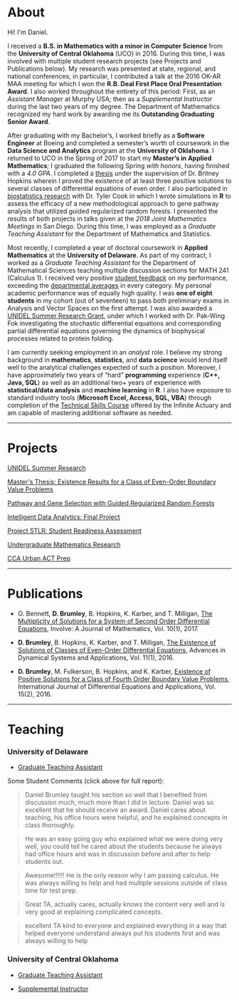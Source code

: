 # About

Hi! I'm Daniel.

I received a **B.S. in Mathematics with a minor in Computer Science** from the **University of Central Oklahoma** (UCO) in 2016. During this time, I was involved with multiple student research projects (see Projects and Publications below). My research was presented at state, regional, and national conferences; in particular, I contributed a talk at the 2016 OK-AR MAA meeting for which I won the **R.B. Deal First Place Oral Presentation Award**. I also worked throughout the entirety of this period: First, as an *Assistant Manager* at Murphy USA; then as a *Supplemental Instructor* during the last two years of my degree. The Department of Mathematics recognized my hard work by awarding me its **Outstanding Graduating Senior Award**. 

After graduating with my Bachelor’s, I worked briefly as a **Software Engineer** at Boeing and completed a semester’s worth of coursework in the **Data Science and Analytics** program at the **University of Oklahoma**. I returned to UCO in the Spring of 2017 to start my **Master’s in Applied Mathematics**; I graduated the following Spring *with honors*, having finished with a *4.0 GPA*. I completed a [thesis](/thesis) under the supervision of Dr. Britney Hopkins wherein I proved the existence of at least three positive solutions to several classes of differential equations of even order. I also participated in [biostatistics research](/genes) with Dr. Tyler Cook in which I wrote simulations in **R** to assess the efficacy of a new methodological approach to gene pathway analysis that utilized guided regularized random forests. I presented the results of both projects in talks given at the *2018 Joint Mathematics Meetings* in San Diego. During this time, I was employed as a *Graduate Teaching Assistant* for the Department of Mathematics and Statistics.

Most recently, I completed a year of doctoral coursework in **Applied Mathematics** at the **University of Delaware**. As part of my contract, I worked as a *Graduate Teaching Assistant* for the Department of Mathematical Sciences teaching multiple discussion sections for MATH 241 (Calculus 1). I received very positive [student feedback](/TEACHING/CourseEvalReport.pdf) on my performance, exceeding the [departmental averages](/TEACHING/DepartmentalAverages.png) in every category. My personal academic performance was of equally high quality. I was **one of eight students** in my cohort (out of seventeen) to pass both preliminary exams in Analysis and Vector Spaces on the first attempt. I was also awarded a [UNIDEL Summer Research Grant](/unidel), under which I worked with Dr. Pak-Wing Fok investigating the stochastic differential equations and corresponding partial differential equations governing the dynamics of biophysical processes related to protein folding. 

I am currently seeking employment in an *analyst* role. I believe my strong background in **mathematics**, **statistics**, and **data science** would lend itself well to the analytical challenges expected of such a position. Moreover, I have approximately two years of “hard” **programming** experience (**C++, Java, SQL**) as well as an additional two+ years of experience with **statistical/data analysis** and **machine learning** in **R**. I also have exposure to standard industry tools (**Microsoft Excel, Access, SQL, VBA**) through completion of the [Technical Skills Course](https://www.theinfiniteactuary.com/skills) offered by the Infinite Actuary and am capable of mastering additional software as needed.

---

# Projects

[UNIDEL Summer Research](/unidel)

[Master's Thesis: Existence Results for a Class of Even-Order Boundary Value Problems](/thesis)

[Pathway and Gene Selection with Guided Regularized Random Forests](/genes)

[Intelligent Data Analytics: Final Project](/ida)

[Project STLR: Student Readiness Assessment](/stlr)

[Undergraduate Mathematics Research](/undergrad)

[CCA Urban ACT Prep](/act)

---

# Publications

- O. Bennett, **D. Brumley**, B. Hopkins, K. Karber, and T. Milligan, [The Multiplicity of Solutions for a System of Second Order Differential Equations](https://msp.org/involve/2017/10-1/p06.xhtml), Involve: A Journal of Mathematics, Vol. 10(1), 2017.

- **D. Brumley**, B. Hopkins, K. Karber, and T. Milligan, [The Existence of Solutions of Classes of Even-Order Differential Equations](http://campus.mst.edu/adsa/contents/v11n1p2.pdf), Advances in Dynamical Systems and Applications, Vol. 11(1), 2016.

- **D. Brumley**, M. Fulkerson, B. Hopkins, and K. Karber, [Existence of Positive Solutions for a Class of Fourth Order Boundary Value Problems](https://ijpam.eu/en/index.php/ijdea/article/view/3350), International Journal of Differential Equations and Applications, Vol. 15(2), 2016.

---

# Teaching

### University of Delaware

- [Graduate Teaching Assistant](/ud_ta)

Some Student Comments (click above for full report):

> Daniel Brumley taught his section so well that I benefited from discussion much, much more than I did in lecture. Daniel was so excellent that he should receive an award. Daniel cares about teaching, his office hours were helpful, and he explained concepts in class thoroughly.

> He was an easy going guy who explained what we were doing very well, you could tell he cared about the students because he always had office hours and was in discussion before and after to help students out.

> Awesome!!!!!! He is the only reason why I am passing calculus. He was always willing to help and had multiple sessions outside of class time for test prep.

> Great TA, actually cares, actually knows the content very well and is very good at explaining complicated concepts.

> excellent TA kind to everyone and explained everything in a way that helped everyone understand always put his students first and was always willing to help

### University of Central Oklahoma

- [Graduate Teaching Assistant](/uco_ta)

- [Supplemental Instructor](/uco_si)


